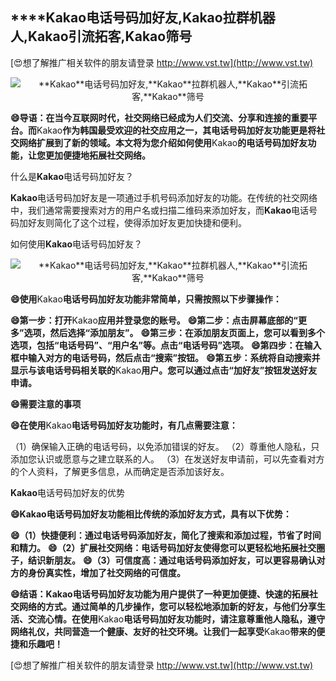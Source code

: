 ## ****Kakao**电话号码加好友,**Kakao**拉群机器人,**Kakao**引流拓客,**Kakao**筛号**

[😍想了解推广相关软件的朋友请登录 http://www.vst.tw](http://www.vst.tw)

 <center><img src="https://vst.tw/MP4/tuiguang/png/3.png" alt="**Kakao**电话号码加好友,**Kakao**拉群机器人,**Kakao**引流拓客,**Kakao**筛号"></center>

**😄导语：在当今互联网时代，社交网络已经成为人们交流、分享和连接的重要平台。而**Kakao**作为韩国最受欢迎的社交应用之一，其电话号码加好友功能更是将社交网络扩展到了新的领域。本文将为您介绍如何使用**Kakao**的电话号码加好友功能，让您更加便捷地拓展社交网络。**

什么是**Kakao**电话号码加好友？

**Kakao**电话号码加好友是一项通过手机号码添加好友的功能。在传统的社交网络中，我们通常需要搜索对方的用户名或扫描二维码来添加好友，而**Kakao**电话号码加好友则简化了这个过程，使得添加好友更加快捷和便利。

如何使用**Kakao**电话号码加好友？

 <center><img src="https://vst.tw/MP4/tuiguang/png/2.png" alt="**Kakao**电话号码加好友,**Kakao**拉群机器人,**Kakao**引流拓客,**Kakao**筛号"></center>

**😄使用**Kakao**电话号码加好友功能非常简单，只需按照以下步骤操作：**

**😄第一步：打开**Kakao**应用并登录您的账号。**
**😄第二步：点击屏幕底部的“更多”选项，然后选择“添加朋友”。**
**😄第三步：在添加朋友页面上，您可以看到多个选项，包括“电话号码”、“用户名”等。点击“电话号码”选项。**
**😄第四步：在输入框中输入对方的电话号码，然后点击“搜索”按钮。**
**😄第五步：系统将自动搜索并显示与该电话号码相关联的**Kakao**用户。您可以通过点击“加好友”按钮发送好友申请。**

**😄需要注意的事项**

**😄在使用**Kakao**电话号码加好友功能时，有几点需要注意：**

（1）确保输入正确的电话号码，以免添加错误的好友。
（2）尊重他人隐私，只添加您认识或愿意与之建立联系的人。
（3）在发送好友申请前，可以先查看对方的个人资料，了解更多信息，从而确定是否添加该好友。

**Kakao**电话号码加好友的优势

**😄**Kakao**电话号码加好友功能相比传统的添加好友方式，具有以下优势：**

**😄（1）快捷便利：通过电话号码添加好友，简化了搜索和添加过程，节省了时间和精力。**
**😄（2）扩展社交网络：电话号码加好友使得您可以更轻松地拓展社交圈子，结识新朋友。**
**😄（3）可信度高：通过电话号码添加好友，可以更容易确认对方的身份真实性，增加了社交网络的可信度。**

**😄结语：**Kakao**电话号码加好友功能为用户提供了一种更加便捷、快速的拓展社交网络的方式。通过简单的几步操作，您可以轻松地添加新的好友，与他们分享生活、交流心情。在使用**Kakao**电话号码加好友功能时，请注意尊重他人隐私，遵守网络礼仪，共同营造一个健康、友好的社交环境。让我们一起享受**Kakao**带来的便捷和乐趣吧！**

[😍想了解推广相关软件的朋友请登录 http://www.vst.tw](http://www.vst.tw)



